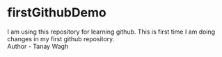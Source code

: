 # firstGithubDemo
I am using this repository for learning github.
This is first time I am doing changes in my first github repository.
<br>
Author - Tanay Wagh

